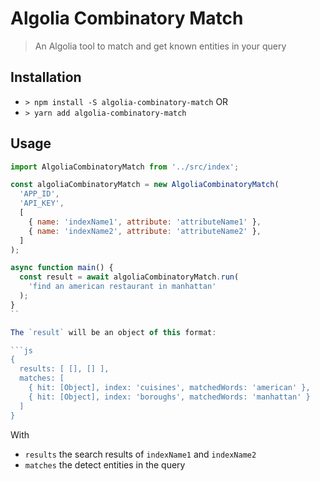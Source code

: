 # Algolia Combinatory Match

> An Algolia tool to match and get known entities in your query

## Installation

* `> npm install -S algolia-combinatory-match` OR
* `> yarn add algolia-combinatory-match`

## Usage

```js
import AlgoliaCombinatoryMatch from '../src/index';

const algoliaCombinatoryMatch = new AlgoliaCombinatoryMatch(
  'APP_ID',
  'API_KEY',
  [
    { name: 'indexName1', attribute: 'attributeName1' },
    { name: 'indexName2', attribute: 'attributeName2' },
  ]
);

async function main() {
  const result = await algoliaCombinatoryMatch.run(
    'find an american restaurant in manhattan'
  );
}
``

The `result` will be an object of this format:

```js
{
  results: [ [], [] ],
  matches: [
    { hit: [Object], index: 'cuisines', matchedWords: 'american' },
    { hit: [Object], index: 'boroughs', matchedWords: 'manhattan' }
  ]
}
```

With
* `results` the search results of `indexName1` and `indexName2`
* `matches` the detect entities in the query
